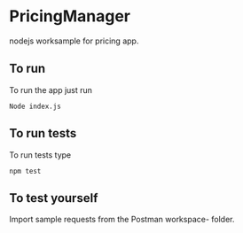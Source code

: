 # PricingManager
nodejs worksample for pricing app.

## To run
To run the app just run 
```
Node index.js
```

## To run tests
To run tests type
```
npm test
```

## To test yourself
Import sample requests from the Postman workspace- folder.
